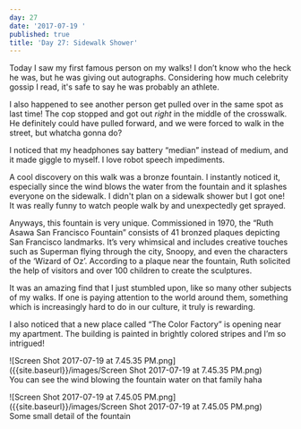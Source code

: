 ```yaml
---
day: 27
date: '2017-07-19 '
published: true
title: 'Day 27: Sidewalk Shower'
---
```

Today I saw my first famous person on my walks! I don’t know who the heck he was, but he was giving out autographs. Considering how much celebrity gossip I read, it's safe to say he was probably an athlete.

I also happened to see another person get pulled over in the same spot as last time! The cop stopped and got out _right_ in the middle of the crosswalk. He definitely could have pulled forward, and we were forced to walk in the street, but whatcha gonna do?

I noticed that my headphones say battery “median” instead of medium, and it made giggle to myself. I love robot speech impediments. 

A cool discovery on this walk was a bronze fountain. I instantly noticed it, especially since the wind blows the water from the fountain and it splashes everyone on the sidewalk. I didn't plan on a sidewalk shower but I got one! It was really funny to watch people walk by and unexpectedly get sprayed. 

Anyways, this fountain is very unique.  Commissioned in 1970, the “Ruth Asawa San Francisco Fountain” consists of 41 bronzed plaques depicting San Francisco landmarks. It’s very whimsical and includes creative touches such as Superman flying through the city, Snoopy, and even the characters of the ‘Wizard of Oz’.  According to a plaque near the fountain, Ruth solicited the help of visitors and over 100 children to create the sculptures.

It was an amazing find that I just stumbled upon, like so many other subjects of my walks. If one is paying attention to the world around them, something which is increasingly hard to do in our culture, it truly is rewarding.

I also noticed that a new place called “The Color Factory” is opening near my apartment. The building is painted in brightly colored stripes and I’m so intrigued! 

![Screen Shot 2017-07-19 at 7.45.35 PM.png]({{site.baseurl}}/images/Screen Shot 2017-07-19 at 7.45.35 PM.png)   
You can see the wind blowing the fountain water on that family haha

![Screen Shot 2017-07-19 at 7.45.05 PM.png]({{site.baseurl}}/images/Screen Shot 2017-07-19 at 7.45.05 PM.png)    
Some small detail of the fountain
